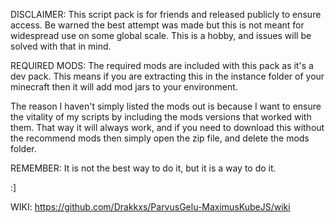 DISCLAIMER:
This script pack is for friends and released publicly to ensure access.
Be warned the best attempt was made but this is not meant for widespread use on some global scale.
This is a hobby, and issues will be solved with that in mind.

REQUIRED MODS:
The required mods are included with this pack as it's a dev pack. 
This means if you are extracting this in the instance folder of your minecraft then it will add mod jars to your environment.

The reason I haven't simply listed the mods out is because I want to ensure the vitality of my scripts by including the mods versions that worked with them.
That way it will always work, and if you need to download this without the recommend mods then simply open the zip file, and delete the mods folder.

REMEMBER:
It is not the best way to do it, but it is a way to do it.

:]

WIKI:
https://github.com/Drakkxs/ParvusGelu-MaximusKubeJS/wiki
